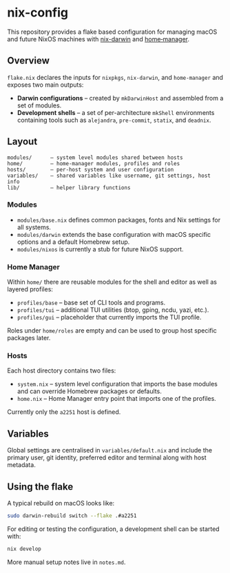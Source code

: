 # nix-config

This repository provides a flake based configuration for managing macOS and future NixOS machines with [nix-darwin](https://github.com/nix-darwin/nix-darwin) and [home‑manager](https://github.com/nix-community/home-manager).

## Overview

`flake.nix` declares the inputs for `nixpkgs`, `nix-darwin`, and `home-manager` and exposes two main outputs:

* **Darwin configurations** – created by `mkDarwinHost` and assembled from a set of modules.
* **Development shells** – a set of per-architecture `mkShell` environments containing tools such as `alejandra`, `pre-commit`, `statix`, and `deadnix`.

## Layout

```
modules/      – system level modules shared between hosts
home/         – home-manager modules, profiles and roles
hosts/        – per-host system and user configuration
variables/    – shared variables like username, git settings, host info
lib/          – helper library functions
```

### Modules

* `modules/base.nix` defines common packages, fonts and Nix settings for all systems.
* `modules/darwin` extends the base configuration with macOS specific options and a default Homebrew setup.
* `modules/nixos` is currently a stub for future NixOS support.

### Home Manager

Within `home/` there are reusable modules for the shell and editor as well as layered profiles:

* `profiles/base` – base set of CLI tools and programs.
* `profiles/tui` – additional TUI utilities (btop, gping, ncdu, yazi, etc.).
* `profiles/gui` – placeholder that currently imports the TUI profile.

Roles under `home/roles` are empty and can be used to group host specific packages later.

### Hosts

Each host directory contains two files:

* `system.nix` – system level configuration that imports the base modules and can override Homebrew packages or defaults.
* `home.nix` – Home Manager entry point that imports one of the profiles.

Currently only the `a2251` host is defined.

## Variables

Global settings are centralised in `variables/default.nix` and include the primary user, git identity, preferred editor and terminal along with host metadata.

## Using the flake

A typical rebuild on macOS looks like:

```bash
sudo darwin-rebuild switch --flake .#a2251
```

For editing or testing the configuration, a development shell can be started with:

```bash
nix develop
```

More manual setup notes live in `notes.md`.


